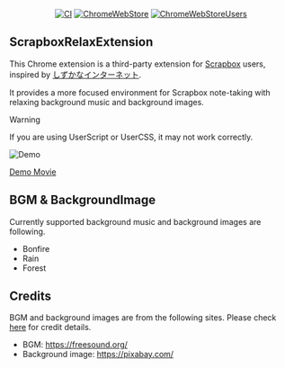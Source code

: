 <div align="center">

[![CI][ci-badge]][ci-url]
[![ChromeWebStore][chrome-web-store-badge]][chrome-web-store-url]
[![ChromeWebStoreUsers][chrome-web-store-users-badge]][chrome-web-store-url]

[ci-badge]: https://github.com/okaryo/ScrapboxRelaxExtension/actions/workflows/ci.yml/badge.svg
[ci-url]: https://github.com/okaryo/ScrapboxRelaxExtension/actions/workflows/ci.yml
[chrome-web-store-badge]: https://img.shields.io/chrome-web-store/v/ajhaonkibiijdbhkbnbpgbhekplfkjna
[chrome-web-store-url]: https://chromewebstore.google.com/detail/scrapboxrelaxextension/ajhaonkibiijdbhkbnbpgbhekplfkjna
[chrome-web-store-users-badge]: https://img.shields.io/chrome-web-store/users/ajhaonkibiijdbhkbnbpgbhekplfkjna

</div>

## ScrapboxRelaxExtension

This Chrome extension is a third-party extension for [Scrapbox](https://scrapbox.io/product) users, inspired by [しずかなインターネット](https://sizu.me/home).

It provides a more focused environment for Scrapbox note-taking with relaxing background music and background images.

>[!WARNING] 
>If you are using UserScript or UserCSS, it may not work correctly.

![Demo](https://github.com/okaryo/ScrapboxRelaxExtension/assets/44517313/3d21eb14-a8e5-46aa-bccd-c678471dcba0)

[Demo Movie](https://www.youtube.com/watch?v=XhwS2fl0PNA)

## BGM & BackgroundImage

Currently supported background music and background images are following.

* Bonfire
* Rain
* Forest

## Credits

BGM and background images are from the following sites. Please check [here](https://github.com/okaryo/ScrapboxRelaxExtension/blob/main/CREDITS.md) for credit details.

* BGM: https://freesound.org/
* Background image: https://pixabay.com/
